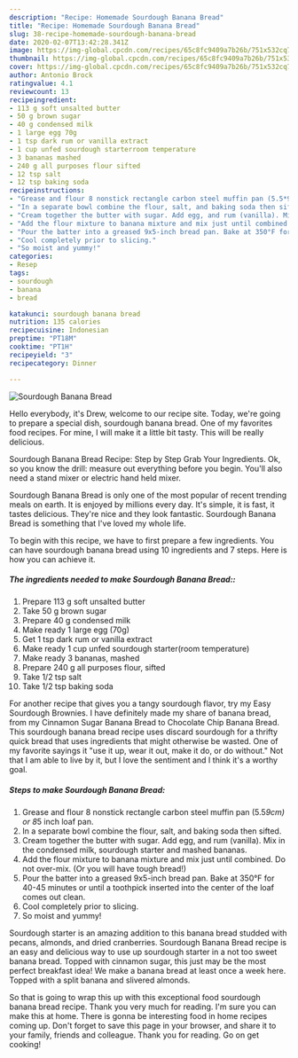 ```yaml
---
description: "Recipe: Homemade Sourdough Banana Bread"
title: "Recipe: Homemade Sourdough Banana Bread"
slug: 38-recipe-homemade-sourdough-banana-bread
date: 2020-02-07T13:42:28.341Z
image: https://img-global.cpcdn.com/recipes/65c8fc9409a7b26b/751x532cq70/sourdough-banana-bread-recipe-main-photo.jpg
thumbnail: https://img-global.cpcdn.com/recipes/65c8fc9409a7b26b/751x532cq70/sourdough-banana-bread-recipe-main-photo.jpg
cover: https://img-global.cpcdn.com/recipes/65c8fc9409a7b26b/751x532cq70/sourdough-banana-bread-recipe-main-photo.jpg
author: Antonio Brock
ratingvalue: 4.1
reviewcount: 13
recipeingredient:
- 113 g soft unsalted butter
- 50 g brown sugar
- 40 g condensed milk
- 1 large egg 70g
- 1 tsp dark rum or vanilla extract
- 1 cup unfed sourdough starterroom temperature
- 3 bananas mashed
- 240 g all purposes flour sifted
- 12 tsp salt
- 12 tsp baking soda
recipeinstructions:
- "Grease and flour 8 nonstick rectangle carbon steel muffin pan (5.5*9cm) or 8*5 inch loaf pan."
- "In a separate bowl combine the flour, salt, and baking soda then sifted."
- "Cream together the butter with sugar. Add egg, and rum (vanilla). Mix in the condensed milk, sourdough starter and mashed bananas."
- "Add the flour mixture to banana mixture and mix just until combined. Do not over-mix. (Or you will have tough bread!)"
- "Pour the batter into a greased 9x5-inch bread pan. Bake at 350°F for 40-45 minutes or until a toothpick inserted into the center of the loaf comes out clean."
- "Cool completely prior to slicing."
- "So moist and yummy!"
categories:
- Resep
tags:
- sourdough
- banana
- bread

katakunci: sourdough banana bread
nutrition: 135 calories
recipecuisine: Indonesian
preptime: "PT18M"
cooktime: "PT1H"
recipeyield: "3"
recipecategory: Dinner

---
```



![Sourdough Banana Bread](https://img-global.cpcdn.com/recipes/65c8fc9409a7b26b/751x532cq70/sourdough-banana-bread-recipe-main-photo.jpg)

Hello everybody, it's Drew, welcome to our recipe site. Today, we're going to prepare a special dish, sourdough banana bread. One of my favorites food recipes. For mine, I will make it a little bit tasty. This will be really delicious.

Sourdough Banana Bread Recipe: Step by Step Grab Your Ingredients. Ok, so you know the drill: measure out everything before you begin. You&#39;ll also need a stand mixer or electric hand held mixer.

Sourdough Banana Bread is only one of the most popular of recent trending meals on earth. It is enjoyed by millions every day. It's simple, it is fast, it tastes delicious. They're nice and they look fantastic. Sourdough Banana Bread is something that I've loved my whole life.


To begin with this recipe, we have to first prepare a few ingredients. You can have sourdough banana bread using 10 ingredients and 7 steps. Here is how you can achieve it.

##### The ingredients needed to make Sourdough Banana Bread::

1. Prepare 113 g soft unsalted butter
1. Take 50 g brown sugar
1. Prepare 40 g condensed milk
1. Make ready 1 large egg (70g)
1. Get 1 tsp dark rum or vanilla extract
1. Make ready 1 cup unfed sourdough starter(room temperature)
1. Make ready 3 bananas, mashed
1. Prepare 240 g all purposes flour, sifted
1. Take 1/2 tsp salt
1. Take 1/2 tsp baking soda


For another recipe that gives you a tangy sourdough flavor, try my Easy Sourdough Brownies. I have definitely made my share of banana bread, from my Cinnamon Sugar Banana Bread to Chocolate Chip Banana Bread. This sourdough banana bread recipe uses discard sourdough for a thrifty quick bread that uses ingredients that might otherwise be wasted. One of my favorite sayings it &#34;use it up, wear it out, make it do, or do without.&#34; Not that I am able to live by it, but I love the sentiment and I think it&#39;s a worthy goal. 

##### Steps to make Sourdough Banana Bread:

1. Grease and flour 8 nonstick rectangle carbon steel muffin pan (5.5*9cm) or 8*5 inch loaf pan.
1. In a separate bowl combine the flour, salt, and baking soda then sifted.
1. Cream together the butter with sugar. Add egg, and rum (vanilla). Mix in the condensed milk, sourdough starter and mashed bananas.
1. Add the flour mixture to banana mixture and mix just until combined. Do not over-mix. (Or you will have tough bread!)
1. Pour the batter into a greased 9x5-inch bread pan. Bake at 350°F for 40-45 minutes or until a toothpick inserted into the center of the loaf comes out clean.
1. Cool completely prior to slicing.
1. So moist and yummy!


Sourdough starter is an amazing addition to this banana bread studded with pecans, almonds, and dried cranberries. Sourdough Banana Bread recipe is an easy and delicious way to use up sourdough starter in a not too sweet banana bread. Topped with cinnamon sugar, this just may be the most perfect breakfast idea! We make a banana bread at least once a week here. Topped with a split banana and slivered almonds. 

So that is going to wrap this up with this exceptional food sourdough banana bread recipe. Thank you very much for reading. I'm sure you can make this at home. There is gonna be interesting food in home recipes coming up. Don't forget to save this page in your browser, and share it to your family, friends and colleague. Thank you for reading. Go on get cooking!

